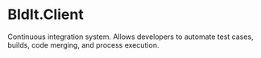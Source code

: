 # BldIt.Client
Continuous integration system. Allows developers to automate test cases, builds, code merging, and process execution.
